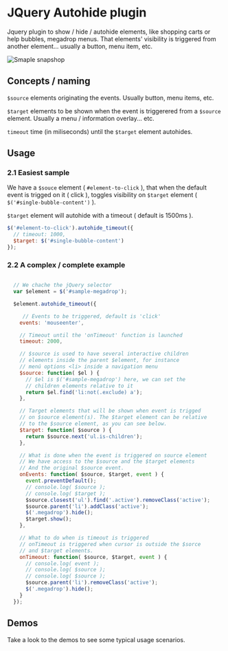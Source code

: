 JQuery Autohide plugin
======================

Jquery plugin to show / hide / autohide elements, like shopping carts or help bubbles, megadrop menus. That elements' visibility is triggered from another element... usually a button, menu item, etc.

![Smaple snapshop](https://raw.github.com/carloscabo/jquery-autohide-plugin/master/sample-image.png)

## Concepts / naming

`$source` elements originating the events. Usually button, menu items, etc.

`$target` elements to be shown when the event is triggerered from a `$source` element. Usually a menu / information overlay... etc.

`timeout` time (in miliseconds) until the `$target` element autohides.

## Usage

### 2.1 Easiest sample

We have a `$souce` element ( `#element-to-click` ), that when the default event is trigged on it ( click ), toggles visibility on `$target` element ( `$('#single-bubble-content')` ).

`$target` element will autohide with a timeout ( default is 1500ms ).

```javascript
$('#element-to-click').autohide_timeout({
  // timeout: 1000,
  $target: $('#single-bubble-content')
});
```

### 2.2 A complex / complete example

```javascript

  // We chache the jQuery selector
  var $element = $('#sample-megadrop');

  $element.autohide_timeout({

     // Events to be triggered, default is 'click'
    events: 'mouseenter',

    // Timeout until the 'onTimeout' function is launched
    timeout: 2000,

    // $source is used to have several interactive children
    // elements inside the parent $element, for instance
    // menú options <li> inside a navigation menu
    $source: function( $el ) {
      // $el is $('#sample-megadrop') here, we can set the
      // children elements relative to it
      return $el.find('li:not(.exclude) a');
    },

    // Target elements that will be shown when event is trigged
    // on $source element(s). The $target element can be relative
    // to the $source element, as you can see below.
    $target: function( $source ) {
      return $source.next('ul.is-children');
    },

    // What is done when the event is triggered on source element
    // We have access to the $source and the $target elements
    // And the original $source event.
    onEvents: function( $source, $target, event ) {
      event.preventDefault();
      // console.log( $source );
      // console.log( $target );
      $source.closest('ul').find('.active').removeClass('active');
      $source.parent('li').addClass('active');
      $('.megadrop').hide();
      $target.show();
    },

    // What to do when is timeout is triggered
    // onTimeout is triggered when cursor is outside the $sorce
    // and $target elements.
    onTimeout: function( $source, $target, event ) {
      // console.log( event );
      // console.log( $source );
      // console.log( $source );
      $source.parent('li').removeClass('active');
      $('.megadrop').hide();
    }
  });

```

## Demos

Take a look to the demos to see some typical usage scenarios.
